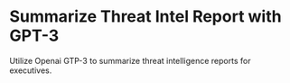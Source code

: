 # Summarize Threat Intel Report with GPT-3
Utilize Openai GTP-3 to summarize threat intelligence reports for executives.
